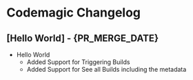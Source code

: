 # Codemagic Changelog

## [Hello World] - {PR_MERGE_DATE}

- Hello World
    - Added Support for Triggering Builds
    - Added Support for See all Builds including the metadata

